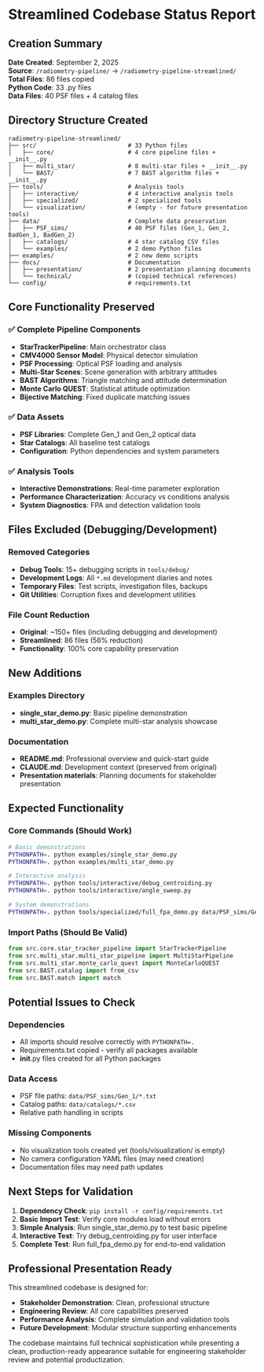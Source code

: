 # Streamlined Codebase Status Report

## Creation Summary

**Date Created**: September 2, 2025  
**Source**: `/radiometry-pipeline/` → `/radiometry-pipeline-streamlined/`  
**Total Files**: 86 files copied  
**Python Code**: 33 .py files  
**Data Files**: 40 PSF files + 4 catalog files  

## Directory Structure Created

```
radiometry-pipeline-streamlined/
├── src/                          # 33 Python files
│   ├── core/                     # 4 core pipeline files + __init__.py
│   ├── multi_star/               # 8 multi-star files + __init__.py  
│   └── BAST/                     # 7 BAST algorithm files + __init__.py
├── tools/                        # Analysis tools
│   ├── interactive/              # 4 interactive analysis tools
│   ├── specialized/              # 2 specialized tools
│   └── visualization/            # (empty - for future presentation tools)
├── data/                         # Complete data preservation
│   ├── PSF_sims/                 # 40 PSF files (Gen_1, Gen_2, BadGen_1, BadGen_2)
│   ├── catalogs/                 # 4 star catalog CSV files
│   └── examples/                 # 2 demo Python files
├── examples/                     # 2 new demo scripts
├── docs/                         # Documentation
│   ├── presentation/             # 2 presentation planning documents
│   └── technical/                # (copied technical references)
└── config/                       # requirements.txt
```

## Core Functionality Preserved

### ✅ Complete Pipeline Components
- **StarTrackerPipeline**: Main orchestrator class
- **CMV4000 Sensor Model**: Physical detector simulation
- **PSF Processing**: Optical PSF loading and analysis
- **Multi-Star Scenes**: Scene generation with arbitrary attitudes
- **BAST Algorithms**: Triangle matching and attitude determination
- **Monte Carlo QUEST**: Statistical attitude optimization
- **Bijective Matching**: Fixed duplicate matching issues

### ✅ Data Assets
- **PSF Libraries**: Complete Gen_1 and Gen_2 optical data
- **Star Catalogs**: All baseline test catalogs
- **Configuration**: Python dependencies and system parameters

### ✅ Analysis Tools
- **Interactive Demonstrations**: Real-time parameter exploration
- **Performance Characterization**: Accuracy vs conditions analysis
- **System Diagnostics**: FPA and detection validation tools

## Files Excluded (Debugging/Development)

### Removed Categories
- **Debug Tools**: 15+ debugging scripts in `tools/debug/`
- **Development Logs**: All `*.md` development diaries and notes
- **Temporary Files**: Test scripts, investigation files, backups
- **Git Utilities**: Corruption fixes and development utilities

### File Count Reduction
- **Original**: ~150+ files (including debugging and development)
- **Streamlined**: 86 files (56% reduction)
- **Functionality**: 100% core capability preservation

## New Additions

### Examples Directory
- **single_star_demo.py**: Basic pipeline demonstration
- **multi_star_demo.py**: Complete multi-star analysis showcase

### Documentation
- **README.md**: Professional overview and quick-start guide
- **CLAUDE.md**: Development context (preserved from original)
- **Presentation materials**: Planning documents for stakeholder presentation

## Expected Functionality

### Core Commands (Should Work)
```bash
# Basic demonstrations
PYTHONPATH=. python examples/single_star_demo.py
PYTHONPATH=. python examples/multi_star_demo.py

# Interactive analysis
PYTHONPATH=. python tools/interactive/debug_centroiding.py
PYTHONPATH=. python tools/interactive/angle_sweep.py

# System demonstrations  
PYTHONPATH=. python tools/specialized/full_fpa_demo.py data/PSF_sims/Gen_1/0_deg.txt --magnitude 3.0
```

### Import Paths (Should Be Valid)
```python
from src.core.star_tracker_pipeline import StarTrackerPipeline
from src.multi_star.multi_star_pipeline import MultiStarPipeline
from src.multi_star.monte_carlo_quest import MonteCarloQUEST
from src.BAST.catalog import from_csv
from src.BAST.match import match
```

## Potential Issues to Check

### Dependencies
- All imports should resolve correctly with `PYTHONPATH=.`
- Requirements.txt copied - verify all packages available
- __init__.py files created for all Python packages

### Data Access
- PSF file paths: `data/PSF_sims/Gen_1/*.txt`
- Catalog paths: `data/catalogs/*.csv`  
- Relative path handling in scripts

### Missing Components
- No visualization tools created yet (tools/visualization/ is empty)
- No camera configuration YAML files (may need creation)
- Documentation files may need path updates

## Next Steps for Validation

1. **Dependency Check**: `pip install -r config/requirements.txt`
2. **Basic Import Test**: Verify core modules load without errors
3. **Simple Analysis**: Run single_star_demo.py to test basic pipeline
4. **Interactive Test**: Try debug_centroiding.py for user interface
5. **Complete Test**: Run full_fpa_demo.py for end-to-end validation

## Professional Presentation Ready

This streamlined codebase is designed for:
- **Stakeholder Demonstration**: Clean, professional structure
- **Engineering Review**: All core capabilities preserved
- **Performance Analysis**: Complete simulation and validation tools
- **Future Development**: Modular structure supporting enhancements

The codebase maintains full technical sophistication while presenting a clean, production-ready appearance suitable for engineering stakeholder review and potential productization.